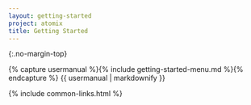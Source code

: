 ```yaml
---
layout: getting-started
project: atomix
title: Getting Started
---
```


{:.no-margin-top}
<div id="getting-started-index" project="atomix">
{% capture usermanual %}{% include getting-started-menu.md %}{% endcapture %}
{{ usermanual | markdownify }}
</div>

{% include common-links.html %}